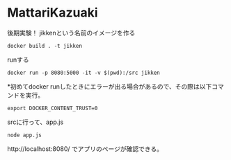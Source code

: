 # MattariKazuaki
後期実験！
jikkenという名前のイメージを作る
```
docker build . -t jikken
``` 
runする
```
docker run -p 8080:5000 -it -v $(pwd):/src jikken
``` 

*初めてdocker runしたときにエラーが出る場合があるので、その際は以下コマンドを実行。
```
export DOCKER_CONTENT_TRUST=0
```

srcに行って、app.js
```
node app.js
```
http://localhost:8080/ でアプリのページが確認できる。